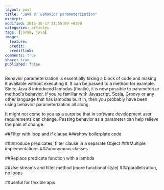 ```yaml
---
layout: post
title: "Java 8: Behavior parameterization"
excerpt:
modified: 2015-10-17 21:55:09 +0300
categories: articles
tags: [java8, java]
image:
  feature:
  credit:
  creditlink:
comments: true
share: true
published: false
---
```


Behavior parameterization is essentially taking a block of code and making it available without executing it. It can be passed to a method for example. Since Java 8 introduced lambdas (finally), it is now possible to parameterize method's behavior. If you're familiar with Javascript, Scala, Groovy or any other language that has lambdas built in, then you probably have been using behavior parameterization all along.

It might not come to you as a surprise that in software development user requirements can change. Passing behavior as a parameter can help relieve the pain of change.

##Filter with loop and if clause
###show boilerplate code

##Introduce predicates, filter clause in a separate Object
###Multiple implementations
###anonymous classes

##Replace predicate function with a lambda

##Use streams and filter method (more functional style)
###parallelization, no loops

##useful for flexible apis
